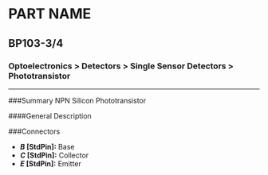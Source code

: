 # PART NAME
## BP103-3/4
### Optoelectronics > Detectors > Single Sensor Detectors > Phototransistor
***

###Summary
NPN Silicon Phototransistor

####General Description

###Connectors 
- ***B* [StdPin]:** Base
- ***C* [StdPin]:** Collector
- ***E* [StdPin]:** Emitter



